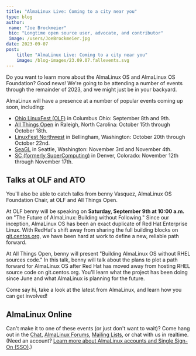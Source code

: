 ```yaml
---
title: "AlmaLinux Live: Coming to a city near you"
type: blog
author: 
 name: "Joe Brockmeier"
 bio: "Longtime open source user, advocate, and contributor"
 image: /users/JoeBrockmeier.jpg
date: 2023-09-07
post: 
    title: "AlmaLinux Live: Coming to a city near you"
    image: /blog-images/23.09.07.fallevents.svg
---
```


Do you want to learn more about the AlmaLinux OS and AlmaLinux OS Foundation? Good news! We're going to be attending a number of events through the remainder of 2023, and we might just be in your backyard. 

AlmaLinux will have a presence at a number of popular events coming up soon, including:

 * [Ohio LinuxFest (OLF)](http://olfconference.org/) in Columbus Ohio: September 8th and 9th.
 * [All Things Open](http://allthingsopen.org/) in Raleigh, North Carolina: October 15th through October 18th.
 * [LinuxFest Northwest](https://linuxfestnorthwest.org/) in Bellingham, Washington: October 20th through October 22nd. 
 * [SeaGL](https://seagl.org/) in Seattle, Washington: November 3rd and November 4th.
 * [SC (formerly SuperComputing)](https://supercomputing.org/) in Denver, Colorado: November 12th through November 17th. 

## Talks at OLF and ATO

You'll also be able to catch talks from benny Vasquez, AlmaLinux OS Foundation Chair, at OLF and All Things Open. 

At OLF benny will be speaking on **Saturday, September 9th at 10:00 a.m.** on "The Future of AlmaLinux: Building without Following." Since our inception, AlmaLinux OS has been an exact duplicate of Red Hat Enterprise Linux. With RedHat's shift away from sharing the full building blocks on [git.centos.org](http://git.centos.org/), we have been hard at work to define a new, reliable path forward.

At All Things Open, benny will present "Building AlmaLinux OS without RHEL sources code." In this talk, benny will talk about the plans to plot a path forward for AlmaLinux OS after Red Hat has moved away from hosting RHEL source code on git.centos.org. You'll learn what the project has been doing since June and what AlmaLinux is planning for the future. 

Come say hi, take a look at the latest from AlmaLinux, and learn how you can get involved! 

## AlmaLinux Online

Can't make it to one of these events (or just don't want to wait)? Come hang out in the [Chat](https://chat.almalinux.org), [AlmaLinux Forums](https://almalinux.discourse.group/), [Mailing Lists](https://lists.almalinux.org/mailman3/lists/), or chat with us in realtime. (Need an account? [Learn more about AlmaLinux accounts and Single Sign-On (SSO)](https://almalinux.org/blog/almalinux-accounts-launch/).)
